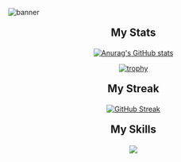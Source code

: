 ![banner](https://github.com/OmDhapodkar/OmDhapodkar/assets/81022361/46a2614d-6fad-458f-9edf-1c9a0326db52)

<div align="center">
    <h2 style="margin-top: 20px; margin-bottom: 20px;">My Stats</h2>
</div>


<p align="center">
    <a href="https://github.com/anuraghazra/github-readme-stats">
        <img src="https://github-readme-stats.vercel.app/api?username=OmDhapodkar&show_icons=true&theme=radical" alt="Anurag's GitHub stats">
    </a>
</p>

<p align="center">
    <a href="https://github.com/ryo-ma/github-profile-trophy">
        <img src="https://github-profile-trophy.vercel.app/?username=OmDhapodkar&theme=radical&column=4&margin-w=15&margin-h=15" alt="trophy">
    </a>
</p>

<div align="center">
    <h2 style="margin-top: 20px; margin-bottom: 20px;">My Streak</h2>
</div>

<p align="center">
    <a href="https://git.io/streak-stats">
        <img src="http://github-readme-streak-stats.herokuapp.com?user=OmDhapodkar&theme=dark&border_radius=5&card_width=500&ring=EB2727&border=EB3636" alt="GitHub Streak">
    </a>
</p>

<div align="center">
    <h2 style="margin-top: 20px; margin-bottom: 20px;">My Skills</h2>
</div>

<p align="center">
  <a href="https://skillicons.dev">
    <img src="https://skillicons.dev/icons?i=html,css,js,nodejs,mongodb,express,babel,react,tailwind,vscode,netlify,aws,firebase" />
  </a>
</p>

<!--
**OmDhapodkar/OmDhapodkar** is a ✨ _special_ ✨ repository because its `README.md` (this file) appears on your GitHub profile.
-->
